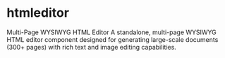 # htmleditor
Multi-Page WYSIWYG HTML Editor  A standalone, multi-page WYSIWYG HTML editor component designed for generating large-scale documents (300+ pages) with rich text and image editing capabilities.
